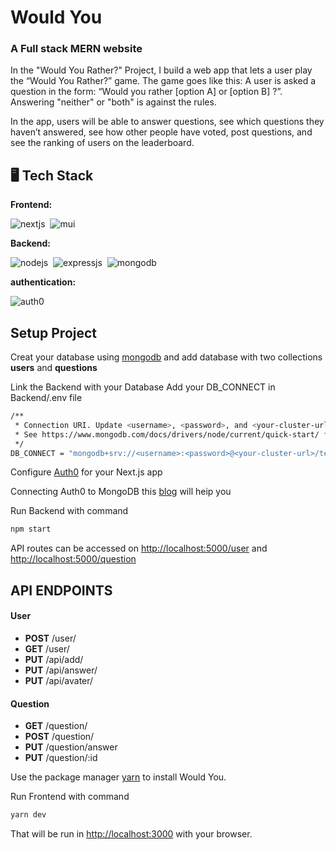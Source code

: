 # Would You
### A Full stack MERN website 
In the "Would You Rather?" Project, I build a web app that lets a user play the “Would You Rather?” game. The game goes like this: A user is asked a question in the form: “Would you rather [option A] or [option B] ?”. Answering "neither" or "both" is against the rules.

In the app, users will be able to answer questions, see which questions they haven’t answered, see how other people have voted, post questions, and see the ranking of users on the leaderboard.


## 🖥️ Tech Stack
**Frontend:**

![nextjs](https://img.shields.io/badge/Next-000?style=for-the-badge&logo=next.js&logoColor=white)&nbsp;
![mui](https://img.shields.io/badge/Material--UI-0081CB?style=for-the-badge&logo=material-ui&logoColor=white)&nbsp;

**Backend:**

![nodejs](https://img.shields.io/badge/Node.js-43853D?style=for-the-badge&logo=mongodb&logoColor=white)&nbsp;
![expressjs](https://img.shields.io/badge/Express.js-438000?style=for-the-badge&logo=express&logoColor=white)&nbsp;
![mongodb](https://img.shields.io/badge/MongoDB-4EA94B?style=for-the-badge&logo=mongodb&logoColor=white)&nbsp;

**authentication:**

![auth0](https://img.shields.io/badge/Auth0-000?style=for-the-badge&logo=auth0&logoColor=white)&nbsp;




<h2>Setup Project</h2>

Creat your database using [mongodb](https://www.mongodb.com/cloud/atlas/lp/try2)
and add database with two collections <strong>users</strong> and <strong>questions</strong>

Link the Backend with your Database
Add your DB_CONNECT in Backend/.env file

```bash
/**
 * Connection URI. Update <username>, <password>, and <your-cluster-url> to reflect your cluster.
 * See https://www.mongodb.com/docs/drivers/node/current/quick-start/ for more details
 */
DB_CONNECT = "mongodb+srv://<username>:<password>@<your-cluster-url>/test?retryWrites=true&w=majority";
```

Configure [Auth0](https://auth0.com/docs/quickstart/webapp/nextjs/01-login#configure-auth0) for your Next.js app 


Connecting Auth0 to MongoDB this [blog](https://auth0.com/blog/connecting-auth0-to-mongodb/) will heip you 



Run Backend with command
```bash
npm start
```

API routes can be accessed on [http://localhost:5000/user](http://localhost:3000/user) and [http://localhost:5000/question](http://localhost:3000/question)

<h2> API ENDPOINTS </h2>
<h4> User </h4>
<ul>
  <li> <b>POST</b> /user/ </li>
  <li> <b>GET</b>  /user/  </li>
  <li> <b>PUT</b>  /api/add/</li>
  <li> <b>PUT</b>  /api/answer/</li>
  <li> <b>PUT</b>  /api/avater/</li>
</ul>

<h4> Question </h4>
<ul>
  <li> <b>GET</b> /question/ </li>
  <li> <b>POST</b> /question/ </li>
  <li> <b>PUT</b> /question/answer </li>
  <li> <b>PUT</b> /question/:id </li>
</ul>

Use the package manager [yarn](https://yarnpkg.com/) to install Would You.

Run Frontend with command
```bash
yarn dev
```

That will be run in [http://localhost:3000](http://localhost:3000) with your browser.





